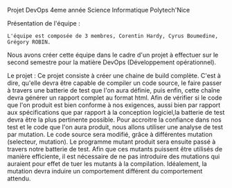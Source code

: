 ﻿Projet DevOps
 4eme année Science Informatique Polytech'Nice


Présentation de l'équipe :

	L'équipe est composée de 3 membres, Corentin Hardy, Cyrus Boumedine, Grégory ROBIN. 
Nous avons créer cette équipe dans le cadre d'un projet à effectuer sur le second semestre
pour la matière DevOps (Développement opérationnel).

Le projet : 
	Ce projet consiste à créer une chaine de build complète. C'est à dire, qu'elle devra
être capable de compiler un code source, le faire passer à travers une batterie de test que l'on
aura définie, puis enfin, cette chaîne devra générer un rapport complet au format html. Afin de 
vérifier si le code que l'on produit est bien conforme à nos exigences, aussi bien par rapport 
aux spécifications que par rapport à la conception logiciel,la batterie de test devra être la plus
pertinente possible. Pour accroitre la confiance dans nos test et le code que l'on aura produit, nous 
allons utiliser une analyse de test par mutation. Le code source sera modifié, grâce à différentes 
mutation (selecteur, mutation). Le programme mutant produit sera ensuite passé à travers notre batterie de test.
Afin que ces mutants puissent être utilisés de manière efficiente, il est nécessaire de ne pas introduire des
mutations qui auraient pour effet de tuer les mutants à la compilation. Idéalement, la mutation devra induire un
comportement différent du comportement attendu.

